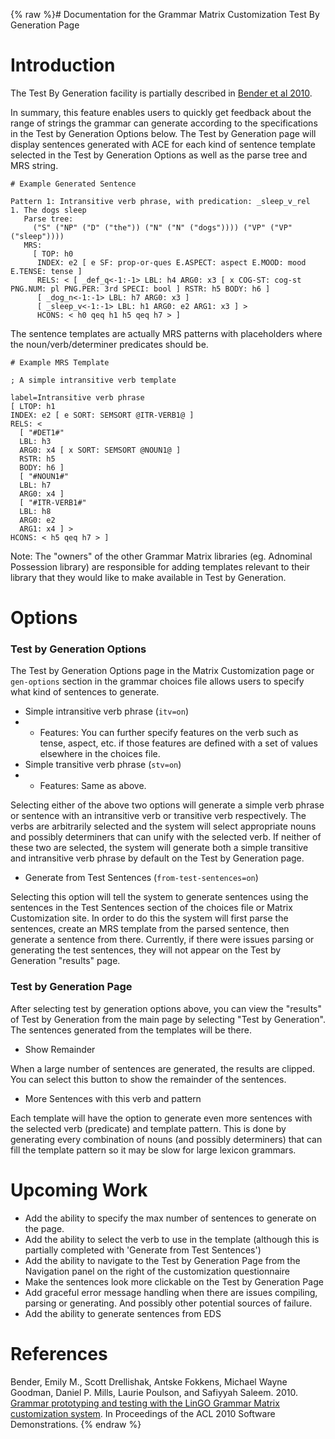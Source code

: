{% raw %}# Documentation for the Grammar Matrix Customization Test By Generation Page

# Introduction

The Test By Generation facility is partially described in [Bender et al
2010](http://aclweb.org/anthology-new/P/P10/P10-4001.pdf).

In summary, this feature enables users to quickly get feedback about the range of strings the grammar can generate according to the specifications in the Test by Generation Options below. The Test by Generation page will display sentences generated with ACE for each kind of sentence template selected in the Test by Generation Options as well as the parse tree and MRS string.

```
# Example Generated Sentence

Pattern 1: Intransitive verb phrase, with predication: _sleep_v_rel
1. The dogs sleep
   Parse tree:
     ("S" ("NP" ("D" ("the")) ("N" ("N" ("dogs")))) ("VP" ("VP" ("sleep"))))
   MRS:
     [ TOP: h0
      INDEX: e2 [ e SF: prop-or-ques E.ASPECT: aspect E.MOOD: mood E.TENSE: tense ]
      RELS: < [ _def_q<-1:-1> LBL: h4 ARG0: x3 [ x COG-ST: cog-st PNG.NUM: pl PNG.PER: 3rd SPECI: bool ] RSTR: h5 BODY: h6 ]
      [ _dog_n<-1:-1> LBL: h7 ARG0: x3 ]
      [ _sleep_v<-1:-1> LBL: h1 ARG0: e2 ARG1: x3 ] >
      HCONS: < h0 qeq h1 h5 qeq h7 > ]
```

The sentence templates are actually MRS patterns with placeholders where the noun/verb/determiner predicates should be.

```
# Example MRS Template

; A simple intransitive verb template

label=Intransitive verb phrase
[ LTOP: h1
INDEX: e2 [ e SORT: SEMSORT @ITR-VERB1@ ]
RELS: <
  [ "#DET1#"
  LBL: h3
  ARG0: x4 [ x SORT: SEMSORT @NOUN1@ ]
  RSTR: h5
  BODY: h6 ]
  [ "#NOUN1#"
  LBL: h7
  ARG0: x4 ]
  [ "#ITR-VERB1#"
  LBL: h8
  ARG0: e2
  ARG1: x4 ] >
HCONS: < h5 qeq h7 > ]
```

Note: The "owners" of the other Grammar Matrix libraries (eg. Adnominal Possession library) are responsible for adding templates relevant to their library that they would like to make available in Test by Generation.

# Options

### Test by Generation Options

The Test by Generation Options page in the Matrix Customization page or `gen-options` section in the grammar choices file allows users to specify what kind of sentences to generate.

- Simple intransitive verb phrase (`itv=on`)
- - Features: You can further specify features on the verb such as tense, aspect, etc. if those features are defined with a set of values elsewhere in the choices file.
- Simple transitive verb phrase (`stv=on`)
- - Features: Same as above.

Selecting either of the above two options will generate a simple verb phrase or sentence with an intransitive verb or transitive verb respectively. The verbs are arbitrarily selected and the system will select appropriate nouns and possibly determiners that can unify with the selected verb. If neither of these two are selected, the system will generate both a simple transitive and intransitive verb phrase by default on the Test by Generation page.

- Generate from Test Sentences (`from-test-sentences=on`)

Selecting this option will tell the system to generate sentences using the sentences in the Test Sentences section of the choices file or Matrix Customization site. In order to do this the system will first parse the sentences, create an MRS template from the parsed sentence, then generate a sentence from there. Currently, if there were issues parsing or generating the test sentences, they will not appear on the Test by Generation "results" page. 

### Test by Generation Page

After selecting test by generation options above, you can view the "results" of Test by Generation from the main page by selecting "Test by Generation". The sentences generated from the templates will be there.

- Show Remainder

When a large number of sentences are generated, the results are clipped. You can select this button to show the remainder of the sentences.

- More Sentences with this verb and pattern

Each template will have the option to generate even more sentences with the selected verb (predicate) and template pattern. This is done by generating every combination of nouns (and possibly determiners) that can fill the template pattern so it may be slow for large lexicon grammars.

# Upcoming Work

- Add the ability to specify the max number of sentences to generate on the page.
- Add the ability to select the verb to use in the template (although this is partially completed with 'Generate from Test Sentences')
- Add the ability to navigate to the Test by Generation Page from the Navigation panel on the right of the customization questionnaire
- Make the sentences look more clickable on the Test by Generation Page
- Add graceful error message handling when there are issues compiling, parsing or generating. And possibly other potential sources of failure.
- Add the ability to generate sentences from EDS

# References

Bender, Emily M., Scott Drellishak, Antske Fokkens, Michael Wayne
Goodman, Daniel P. Mills, Laurie Poulson, and Safiyyah Saleem. 2010.
[Grammar prototyping and testing with the LinGO Grammar Matrix
customization
system](http://aclweb.org/anthology-new/P/P10/P10-4001.pdf). In
Proceedings of the ACL 2010 Software Demonstrations.
<update date omitted for speed>{% endraw %}